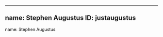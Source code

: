-------------------------------------------------------------
name: Stephen Augustus
ID: justaugustus
-------------------------------------------------------------

name: Stephen Augustus
